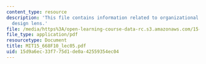 ```yaml
---
content_type: resource
description: 'This file contains information related to organizational analysis: Strategic
  design lens.'
file: /media/https%3A/open-learning-course-data-rc.s3.amazonaws.com/15-668-people-and-organizations-fall-2010/15d9a6ec33f775d1de0a42559354ec04_MIT15_668F10_lec05.pdf
file_type: application/pdf
resourcetype: Document
title: MIT15_668F10_lec05.pdf
uid: 15d9a6ec-33f7-75d1-de0a-42559354ec04
---
```

